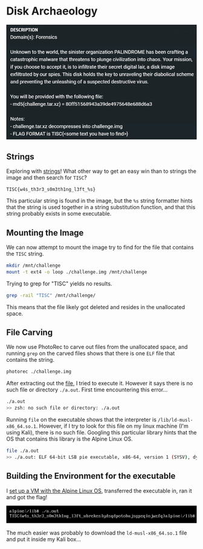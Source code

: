 # Disk Archaeology
![picture 0](images/a6231a1f4b5aad8eeb6b2f2613c3599d58703c077346a6fe125d0c54ffcc3700.png)  

## Strings
Exploring with [strings](./Challenge%201/chal_strings.txt)! What other way to get an easy win than to strings the image and then search for `TISC`?

```
TISC{w4s_th3r3_s0m3th1ng_l3ft_%s}
```

This particular string is found in the image, but the `%s` string formatter hints that the string is used together in a string substitution function, and that this string probably exists in some executable.

## Mounting the Image
We can now attempt to mount the image try to find for the file that contains the `TISC` string.

```bash
mkdir /mnt/challenge 
mount -t ext4 -o loop ./challenge.img /mnt/challenge
```
Trying to grep for "TISC" yields no results.
```bash
grep -rail "TISC" /mnt/challenge/
```
This means that the file likely got deleted and resides in the unallocated space.

## File Carving
We now use PhotoRec to carve out files from the unallocated space, and running `grep` on the carved files shows that there is one `ELF` file that contains the string.

```bash
photorec ./challenge.img
```

After extracting out the [file](./Challenge%201/a.out), I tried to execute it. However it says there is no such file or directory `./a.out`. First time encountering this error...

```bash
./a.out
>> zsh: no such file or directory: ./a.out
```

Running `file` on the executable shows that the interpreter is `/lib/ld-musl-x86_64.so.1`. However, if I try to look for this file on my linux machine (I'm using Kali), there is no such file. Googling this particular library hints that the OS that contains this library is the Alpine Linux OS. 

```bash
file ./a.out
>> ./a.out: ELF 64-bit LSB pie executable, x86-64, version 1 (SYSV), dynamically linked, interpreter /lib/ld-musl-x86_64.so.1, with debug_info, not stripped
```


## Building the Environment for the executable
I [set up a VM with the Alpine Linux OS](https://linuxhint.com/install-alpine-linux-vmware-workstation-17-pro-virtual-machine/#post-334983-_Toc135523648), transferred the executable in, ran it and got the flag!

![picture 2](images/cff3a859c00a68cd80936c9499777cda12d2e9a025f3363e6493cf438bdd5afe.png)  

The much easier was probably to download the `ld-musl-x86_64.so.1` file and put it inside my Kali box... 
